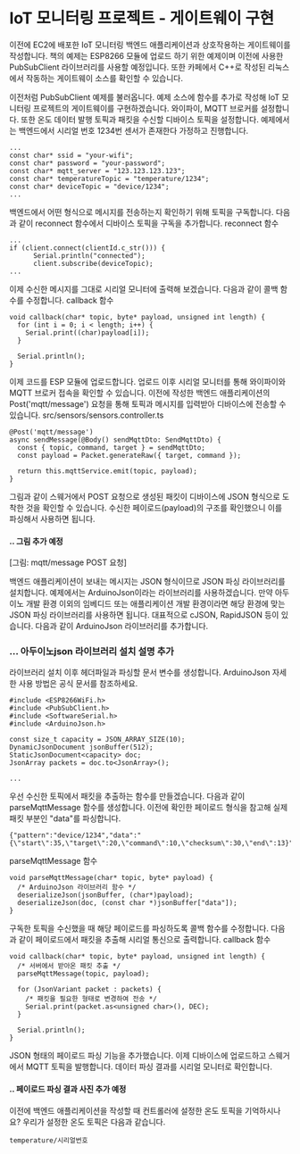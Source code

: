 # IoT 모니터링 프로젝트 - 게이트웨이 구현
이전에 EC2에 배포한 IoT 모니터링 백엔드 애플리케이션과 상호작용하는 게이트웨이를 작성합니다. 책의 예제는 ESP8266 모듈에 업로드 하기 위한 예제이며 이전에 사용한 PubSubClient 라이브러리를 사용할 예정입니다. 또한 카페에서  C++로 작성된 리눅스에서 작동하는 게이트웨이 소스를 확인할 수 있습니다.


이전처럼 PubSubClient 예제를 불러옵니다. 예제 소스에 함수를 추가로 작성해 IoT 모니터링 프로젝트의 게이트웨이를 구현하겠습니다. 와이파이, MQTT 브로커를 설정합니다. 또한 온도 데이터 발행 토픽과 패킷을 수신할 디바이스 토픽을 설정합니다. 예제에서는 백엔드에서 시리얼 번호 1234번 센서가 존재한다 가정하고 진행합니다.
```
...
const char* ssid = "your-wifi";
const char* password = "your-password";
const char* mqtt_server = "123.123.123.123";
const char* temperatureTopic = "temperature/1234";
const char* deviceTopic = "device/1234";
...
```

백엔드에서 어떤 형식으로 메시지를 전송하는지 확인하기 위해 토픽을 구독합니다. 다음과 같이 reconnect 함수에서 디바이스 토픽을 구독을 추가합니다.
reconnect 함수
```
...
if (client.connect(clientId.c_str())) {
      Serial.println("connected");
      client.subscribe(deviceTopic);
...
```

이제 수신한 메시지를 그대로 시리얼 모니터에 출력해 보겠습니다. 다음과 같이 콜백 함수를 수정합니다.
callback 함수
```
void callback(char* topic, byte* payload, unsigned int length) {
  for (int i = 0; i < length; i++) {
    Serial.print((char)payload[i]);
  }
  
  Serial.println();
}
```

이제 코드를 ESP 모듈에 업로드합니다. 업로드 이후 시리얼 모니터를 통해 와이파이와 MQTT 브로커 접속을 확인할 수 있습니다. 
이전에 작성한 백엔드 애플리케이션의 Post('mqtt/message') 요청을 통해 토픽과 메시지를 입력받아 디바이스에 전송할 수 있습니다.
src/sensors/sensors.controller.ts
```
@Post('mqtt/message')  
async sendMessage(@Body() sendMqttDto: SendMqttDto) {  
  const { topic, command, target } = sendMqttDto;  
  const payload = Packet.generateRaw({ target, command });  
  
  return this.mqttService.emit(topic, payload);  
}
```


그림과 같이 스웨거에서 POST 요청으로 생성된 패킷이 디바이스에 JSON 형식으로 도착한 것을 확인할 수 있습니다. 수신한 페이로드(payload)의 구조를 확인했으니 이를 파싱해서 사용하면 됩니다.
#### .. 그림 추가 예정
[그림: mqtt/message POST 요청]


백엔드 애플리케이션이 보내는 메시지는 JSON 형식이므로 JSON 파싱 라이브러리를 설치합니다. 예제에서는 ArduinoJson이라는 라이브러리를 사용하겠습니다. 만약 아두이노 개발 환경 이외의 임베디드 또는 애플리케이션 개발 환경이라면 해당 환경에 맞는 JSON 파싱 라이브러리를 사용하면 됩니다. 대표적으로 cJSON, RapidJSON 등이 있습니다.
다음과 같이 ArduinoJson 라이브러리를 추가합니다. 
### ... 아두이노json 라이브러리 설치 설명 추가 

라이브러리 설치 이후 헤더파일과 파싱할 문서 변수를 생성합니다. ArduinoJson 자세한 사용 방법은 공식 문서를 참조하세요.
```
#include <ESP8266WiFi.h>
#include <PubSubClient.h>
#include <SoftwareSerial.h>
#include <ArduinoJson.h>

const size_t capacity = JSON_ARRAY_SIZE(10);
DynamicJsonDocument jsonBuffer(512);
StaticJsonDocument<capacity> doc;
JsonArray packets = doc.to<JsonArray>();

...
```


우선 수신한 토픽에서 패킷을 추출하는 함수를 만들겠습니다. 다음과 같이 parseMqttMessage 함수를 생성합니다. 이전에 확인한 페이로드 형식을 참고해 실제 패킷 부분인 "data"를 파싱합니다.
```
{"pattern":"device/1234","data":"{\"start\":35,\"target\":20,\"command\":10,\"checksum\":30,\"end\":13}"}
```

parseMqttMessage 함수
```
void parseMqttMessage(char* topic, byte* payload) {
  /* ArduinoJson 라이브러리 함수 */
  deserializeJson(jsonBuffer, (char*)payload);
  deserializeJson(doc, (const char *)jsonBuffer["data"]);  
}

```

구독한 토픽을 수신했을 때 해당 페이로드를 파싱하도록 콜백 함수를 수정합니다. 다음과 같이 페이로드에서 패킷을 추출해 시리얼 통신으로 출력합니다.
callback 함수
```
void callback(char* topic, byte* payload, unsigned int length) {
  /* 서버에서 받아온 패킷 추출 */
  parseMqttMessage(topic, payload);
  
  for (JsonVariant packet : packets) {
	/* 패킷을 필요한 형태로 변경하여 전송 */ 
    Serial.print(packet.as<unsigned char>(), DEC);
  }

  Serial.println();
}
```

JSON 형태의 페이로드 파싱 기능을 추가했습니다. 이제 디바이스에 업로드하고 스웨거에서 MQTT 토픽을 발행합니다. 데이터 파싱 결과를 시리얼 모니터로 확인합니다.
#### .. 페이로드 파싱 결과 사진 추가 예정

이전에 백엔드 애플리케이션을 작성할 때 컨트롤러에 설정한 온도 토픽을 기억하시나요? 우리가 설정한 온도 토픽은 다음과 같습니다.
```
temperature/시리얼번호
```






